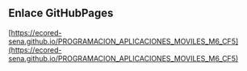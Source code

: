 ## **Enlace GitHubPages**

[https://ecored-sena.github.io/PROGRAMACION_APLICACIONES_MOVILES_M6_CF5](https://ecored-sena.github.io/PROGRAMACION_APLICACIONES_MOVILES_M6_CF5)